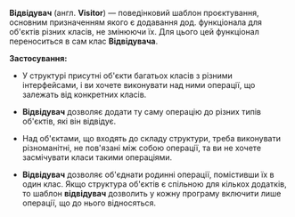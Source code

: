 **Відвідувач** (англ. **Visitor**) — поведінковий шаблон проєктування,
основним призначенням якого є додавання дод. функціонала для об'єктів різних класів, не змінюючи їх.
Для цього цей функціонал переноситься в сам клас **Відвідувача**.


**Застосування:**
* У структурі присутні об'єкти багатьох класів з різними інтерфейсами, і ви хочете виконувати над ними операції,
  що залежать від конкретних класів.

* **Відвідувач** дозволяє додати ту саму операцію до різних типів об'єктів, які він відвідує.

* Над об'єктами, що входять до складу структури, треба виконувати різноманітні,
  не пов'язані між собою операції, та ви не хочете засмічувати класи такими операціями.

* **Відвідувач** дозволяє об'єднати родинні операції, помістивши їх в один клас.
  Якщо структура об'єктів є спільною для кількох додатків,
  то шаблон **відвідувач** дозволить у кожну програму включити лише операції, що до нього відносяться.